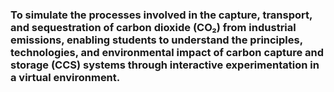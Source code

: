 ### To simulate the processes involved in the capture, transport, and sequestration of carbon dioxide (CO₂) from industrial emissions, enabling students to understand the principles, technologies, and environmental impact of carbon capture and storage (CCS) systems through interactive experimentation in a virtual environment.

